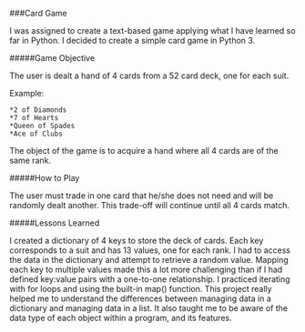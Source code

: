 ###Card Game

I was assigned to create a text-based game applying what I have learned so far in Python. I decided to create a simple card game in Python 3.

#####Game Objective

The user is dealt a hand of 4 cards from a 52 card deck, one for each suit.
 
Example:	

	*2 of Diamonds
	*7 of Hearts
	*Queen of Spades
	*Ace of Clubs
	
The object of the game is to acquire a hand where all 4 cards are of the same rank.

#####How to Play

The user must trade in one card that he/she does not need and will be randomly dealt another. This trade-off will continue until all 4 cards match.

#####Lessons Learned

I created a dictionary of 4 keys to store the deck of cards. Each key corresponds to a suit and has 13 values, one for each rank. I had to access the data in the dictionary and attempt to retrieve a random value. Mapping each key to multiple values made this a lot more challenging than if I had defined key:value pairs with a one-to-one relationship. I practiced iterating with for loops and using the built-in map() function. This project really helped me to understand the differences between managing data in a dictionary and managing data in a list. It also taught me to be aware of the data type of each object within a program, and its features.
